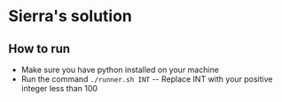 # Sierra's solution

## How to run

- Make sure you have python installed on your machine
- Run the command `./runner.sh INT`
-- Replace INT with your positive integer less than 100
